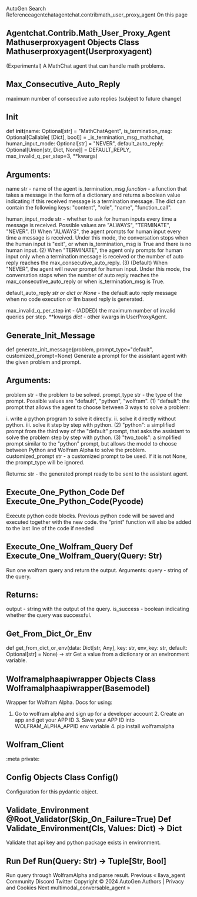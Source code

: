 AutoGen Search Referenceagentchatagentchat.contribmath_user_proxy_agent On this page

## Agentchat.Contrib.Math_User_Proxy_Agent Mathuserproxyagent Objects Class Mathuserproxyagent(Userproxyagent)

(Experimental) A MathChat agent that can handle math problems.

## Max_Consecutive_Auto_Reply

maximum number of consecutive auto replies (subject to future change)

## __Init__

def __init__(name: Optional[str] = "MathChatAgent", is_termination_msg: Optional[Callable[ [Dict], bool]] = _is_termination_msg_mathchat, human_input_mode: Optional[str] = "NEVER", default_auto_reply: Optional[Union[str, Dict, None]] = DEFAULT_REPLY, max_invalid_q_per_step=3, **kwargs)

## Arguments:

name str - name of the agent is_termination_msg *function* - a function that takes a message in the form of a dictionary and returns a boolean value indicating if this received message is a termination message. The dict can contain the following keys: "content", "role", "name", "function_call".

human_input_mode str - whether to ask for human inputs every time a message is received. Possible values are "ALWAYS",
"TERMINATE", "NEVER". (1) When "ALWAYS", the agent prompts for human input every time a message is received. Under this mode, the conversation stops when the human input is "exit", or when is_termination_msg is True and there is no human input. (2) When "TERMINATE", the agent only prompts for human input only when a termination message is received or the number of auto reply reaches the max_consecutive_auto_reply. (3) (Default) When "NEVER", the agent will never prompt for human input. Under this mode, the conversation stops when the number of auto reply reaches the max_consecutive_auto_reply or when is_termination_msg is True.

default_auto_reply *str or dict or None* - the default auto reply message when no code execution or llm based reply is generated.

max_invalid_q_per_step int - (ADDED) the maximum number of invalid queries per step. **kwargs *dict* - other kwargs in UserProxyAgent.

## Generate_Init_Message

def generate_init_message(problem, prompt_type="default", customized_prompt=None)
Generate a prompt for the assistant agent with the given problem and prompt.

## Arguments:

problem str - the problem to be solved. prompt_type str - the type of the prompt. Possible values are "default", "python", "wolfram". (1) "default": the prompt that allows the agent to choose between 3 ways to solve a problem:

i. write a python program to solve it directly.
ii. solve it directly without python.
iii. solve it step by step with python. (2) "python": a simplified prompt from the third way of the "default" prompt, that asks the
assistant to solve the problem step by step with python. (3) "two_tools": a simplified prompt similar to the "python" prompt, but allows the model to choose between Python and Wolfram Alpha to solve the problem.
customized_prompt str - a customized prompt to be used. If it is not None, the prompt_type will be ignored.

Returns:
str - the generated prompt ready to be sent to the assistant agent.

## Execute_One_Python_Code Def Execute_One_Python_Code(Pycode)

Execute python code blocks. Previous python code will be saved and executed together with the new code. the "print" function will also be added to the last line of the code if needed

## Execute_One_Wolfram_Query Def Execute_One_Wolfram_Query(Query: Str)

Run one wolfram query and return the output. Arguments:
query - string of the query.

## Returns:

output - string with the output of the query. is_success - boolean indicating whether the query was successful.

## Get_From_Dict_Or_Env

def get_from_dict_or_env(data: Dict[str, Any], key: str, env_key: str, default: Optional[str] = None) -> str Get a value from a dictionary or an environment variable.

## Wolframalphaapiwrapper Objects Class Wolframalphaapiwrapper(Basemodel)

Wrapper for Wolfram Alpha. Docs for using:

1. Go to wolfram alpha and sign up for a developer account 2. Create an app and get your APP ID 3. Save your APP ID into WOLFRAM_ALPHA_APPID env variable 4. pip install wolframalpha

## Wolfram_Client

:meta private:

## Config Objects Class Config()

Configuration for this pydantic object.

## Validate_Environment @Root_Validator(Skip_On_Failure=True) Def Validate_Environment(Cls, Values: Dict) -> Dict

Validate that api key and python package exists in environment.

## Run Def Run(Query: Str) -> Tuple[Str, Bool]

Run query through WolframAlpha and parse result. Previous « llava_agent Community Discord Twitter Copyright © 2024 AutoGen Authors | Privacy and Cookies Next multimodal_conversable_agent »